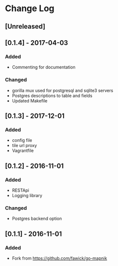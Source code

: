 Change Log
=========

## [Unreleased]



## [0.1.4] - 2017-04-03
### Added
 - Commenting for documentation
### Changed
 - gorilla mux used for postgresql and sqlite3 servers
 - Postgres descriptions to table and fields
 - Updated Makefile

## [0.1.3] - 2017-12-01
### Added
 - config file
 - tile url proxy
 - Vagrantfile

## [0.1.2] - 2016-11-01
### Added
 - RESTApi
 - Logging library
### Changed
 - Postgres backend option

## [0.1.1] - 2016-11-01
### Added
 - Fork from https://github.com/fawick/go-mapnik

